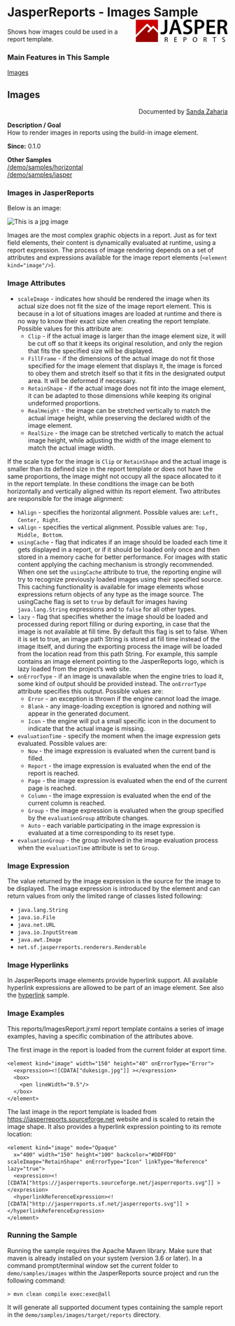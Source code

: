 
# JasperReports - Images Sample <img src="../../resources/jasperreports.svg" alt="JasperReports logo" align="right"/>

Shows how images could be used in a report template.

### Main Features in This Sample

[Images](#images)

## <a name='images'>Images</a>
<div align="right">Documented by <a href='mailto:shertage@users.sourceforge.net'>Sanda Zaharia</a></div>

**Description / Goal**\
How to render images in reports using the build-in image element.

**Since:** 0.1.0

**Other Samples**\
[/demo/samples/horizontal](../horizontal/README.md)\
[/demo/samples/jasper](../jasper/README.md)

### Images in JasperReports

Below is an image:

<img src="https://jasperreports.sourceforge.net/sample.reference/images/dukesign.jpg" alt="This is a jpg image"/>

Images are the most complex graphic objects in a report. Just as for text field elements, their content is dynamically evaluated at runtime, using a report expression. The process of image rendering depends on a set of attributes and expressions available for the image report elements (`<element kind="image"/>`).

### Image Attributes

- `scaleImage` - indicates how should be rendered the image when its actual size does not fit the size of the image report element. This is because in a lot of situations images are loaded at runtime and there is no way to know their exact size when creating the report template. Possible values for this attribute are:
   - `Clip` - if the actual image is larger than the image element size, it will be cut off so that it keeps its original resolution, and only the region that fits the specified size will be displayed.
   - `FillFrame` - if the dimensions of the actual image do not fit those specified for the image element that displays it, the image is forced to obey them and stretch itself so that it fits in the designated output area. It will be deformed if necessary.
   - `RetainShape` - if the actual image does not fit into the image element, it can be adapted to those dimensions while keeping its original undeformed proportions.
   - `RealHeight` - the image can be stretched vertically to match the actual image height, while preserving the declared width of the image element.
   - `RealSize` - the image can be stretched vertically to match the actual image height, while adjusting the width of the image element to match the actual image width.

If the scale type for the image is `Clip` or `RetainShape` and the actual image is smaller than its defined size in the report template or does not have the same proportions, the image might not occupy all the space allocated to it in the report template. In these conditions the image can be both horizontally and vertically aligned within its report element. Two attributes are responsible for the image alignment:

- `hAlign` - specifies the horizontal alignment. Possible values are: `Left, Center, Right`.
- `vAlign` - specifies the vertical alignment. Possible values are: `Top, Middle, Bottom`.
- `usingCache` - flag that indicates if an image should be loaded each time it gets displayed in a report, or if it should be loaded only once and then stored in a memory cache for better performance. For images with static content applying the caching mechanism is strongly recommended. When one set the `usingCache` attribute to true, the reporting engine will try to recognize previously loaded images using their specified source. This caching functionality is available for image elements whose expressions return objects of any type as the image source. The usingCache flag is set to `true` by default for images having `java.lang.String` expressions and to `false` for all other types.
- `lazy` - flag that specifies whether the image should be loaded and processed during report filling or during exporting, in case that the image is not available at fill time. By default this flag is set to false. When it is set to true, an image path String is stored at fill time instead of the image itself, and during the exporting process the image will be loaded from the location read from this path String. For example, this sample contains an image element pointing to the JasperReports logo, which is lazy loaded from the project’s web site.
- `onErrorType` - if an image is unavailable when the engine tries to load it, some kind of output should be provided instead. The `onErrorType` attribute specifies this output. Possible values are:
    - `Error` - an exception is thrown if the engine cannot load the image.
    - `Blank` - any image-loading exception is ignored and nothing will appear in the generated document.
    - `Icon` - the engine will put a small specific icon in the document to indicate that the actual image is missing.
- `evaluationTime` - specify the moment when the image expression gets evaluated. Possible values are:
    - `Now` - the image expression is evaluated when the current band is filled.
    - `Report` - the image expression is evaluated when the end of the report is reached.
    - `Page` - the image expression is evaluated when the end of the current page is reached.
    - `Column` - the image expression is evaluated when the end of the current column is reached.
    - `Group` - the image expression is evaluated when the group specified by the `evaluationGroup` attribute changes.
    - `Auto` - each variable participating in the image expression is evaluated at a time corresponding to its reset type.
- `evaluationGroup` - the group involved in the image evaluation process when the `evaluationTime` attribute is set to `Group`.

### Image Expression

The value returned by the image expression is the source for the image to be displayed. The image expression is introduced by the <expression/> element and can return values from only the limited range of classes listed following:

- `java.lang.String`
- `java.io.File`
- `java.net.URL`
- `java.io.InputStream`
- `java.awt.Image`
- `net.sf.jasperreports.renderers.Renderable`

### Image Hyperlinks

In JasperReports image elements provide hyperlink support. All available hyperlink expressions are allowed to be part of an image element. See also the [hyperlink](../hyperlink/README.md) sample.

### Image Examples

This reports/ImagesReport.jrxml report template contains a series of image examples, having a specific combination of the attributes above.

The first image in the report is loaded from the current folder at export time.

```
<element kind="image" width="150" height="40" onErrorType="Error">
  <expression><![CDATA["dukesign.jpg"]] ></expression>
  <box>
    <pen lineWidth="0.5"/>
  </box>
</element>
```

The last image in the report template is loaded from https://jasperreports.sourceforge.net website and is scaled to retain the image shape. It also provides a hyperlink expression pointing to its remote location:

```
<element kind="image" mode="Opaque"
  x="400" width="150" height="100" backcolor="#DDFFDD" scaleImage="RetainShape" onErrorType="Icon" linkType="Reference" lazy="true">
  <expression><![CDATA["https://jasperreports.sourceforge.net/jasperreports.svg"]] ></expression>
  <hyperlinkReferenceExpression><![CDATA["http://jasperreports.sf.net/jasperreports.svg"]] ></hyperlinkReferenceExpression>
</element>
```

### Running the Sample

Running the sample requires the Apache Maven library. Make sure that maven is already installed on your system (version 3.6 or later).
In a command prompt/terminal window set the current folder to `demo/samples/images` within the JasperReports source project and run the following command:

```
> mvn clean compile exec:exec@all
```

It will generate all supported document types containing the sample report in the `demo/samples/images/target/reports` directory.
